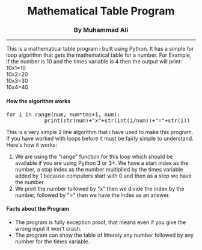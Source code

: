 <h1 align="center">Mathematical Table Program</h1>
<h3 align = "center">By Muhammad Ali</h3>

<hr>

<p>This is a mathematical table program i built using Python. It has a simple for loop algorithm that gets the mathematical table for a number. For Example, if the number is 10 and the times variable is 4 then the output will print: <br>10x1=10<br>10x2=20<br>10x3=30<br>10x4=40</p>

<h4>How the algorithm works</h4>
<pre>for i in range(num, num*tms+1, num):
            print(str(num)+"x"+str(int(i/num))+"="+str(i))</pre>

<p>This is a very simple 2 line algorithm that i have used to make this program. If you have worked with loops before it must be fairly simple to understand. Here's how it works:
  <ol>
    <li>We are using the "range" function for this loop which should be available if you are using Python 3 or 3+. We have a start index as the number, a       stop index as the number multiplied by the times variable added by 1 because computers start with 0 and then as a step we have the number.
    <li>We print the number followed by "x" then we divide the index by the number, followed by "=" then we have the index as an answer.
  </ol></p>
  
  <h4>Facts about the Program</h4>
  <ul>
    <li>The program is fully exception proof, that means even if you give the wrong input it won't crash.
    <li>The program can show the table of litteraly any number followed by any number for the times variable.
  </ul>
